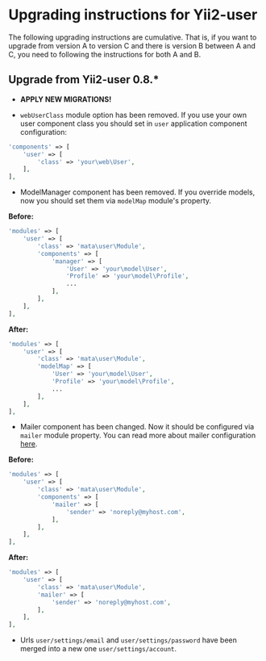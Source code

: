 Upgrading instructions for Yii2-user
====================================

The following upgrading instructions are cumulative. That is, if you want to upgrade from version A to version C and
there is version B between A and C, you need to following the instructions for both A and B.

Upgrade from Yii2-user 0.8.*
----------------------------

- **APPLY NEW MIGRATIONS!**

- `webUserClass` module option has been removed. If you use your own user component class you should set in `user`
application component configuration:

```php
'components' => [
    'user' => [
        'class' => 'your\web\User',
    ],
],
```

- ModelManager component has been removed. If you override models, now you should set them via `modelMap` module's
property.

**Before:**

```php
'modules' => [
    'user' => [
        'class' => 'mata\user\Module',
        'components' => [
            'manager' => [
                'User' => 'your\model\User',
                'Profile' => 'your\model\Profile',
                ...
            ],
        ],
    ],
],
```

**After:**

```php
'modules' => [
    'user' => [
        'class' => 'mata\user\Module',
        'modelMap' => [
            'User' => 'your\model\User',
            'Profile' => 'your\model\Profile',
            ...
        ],
    ],
],
```

- Mailer component has been changed. Now it should be configured via `mailer` module property. You can read more about
mailer configuration [here](docs/mailer.md).

**Before:**

```php
'modules' => [
    'user' => [
        'class' => 'mata\user\Module',
        'components' => [
            'mailer' => [
                'sender' => 'noreply@myhost.com',
            ],
        ],
    ],
],
```

**After:**

```php
'modules' => [
    'user' => [
        'class' => 'mata\user\Module',
        'mailer' => [
            'sender' => 'noreply@myhost.com',
        ],
    ],
],
```

- Urls `user/settings/email` and `user/settings/password` have been merged into a new one `user/settings/account`.